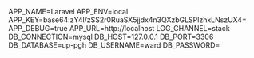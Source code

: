 APP_NAME=Laravel
APP_ENV=local
APP_KEY=base64:zY4l/zSS2r0RuaSX5jjdx4n3QXzbGLSPlzhxLNszUX4=
APP_DEBUG=true
APP_URL=http://localhost
LOG_CHANNEL=stack
DB_CONNECTION=mysql
DB_HOST=127.0.0.1
DB_PORT=3306
DB_DATABASE=up-pgh
DB_USERNAME=ward
DB_PASSWORD=